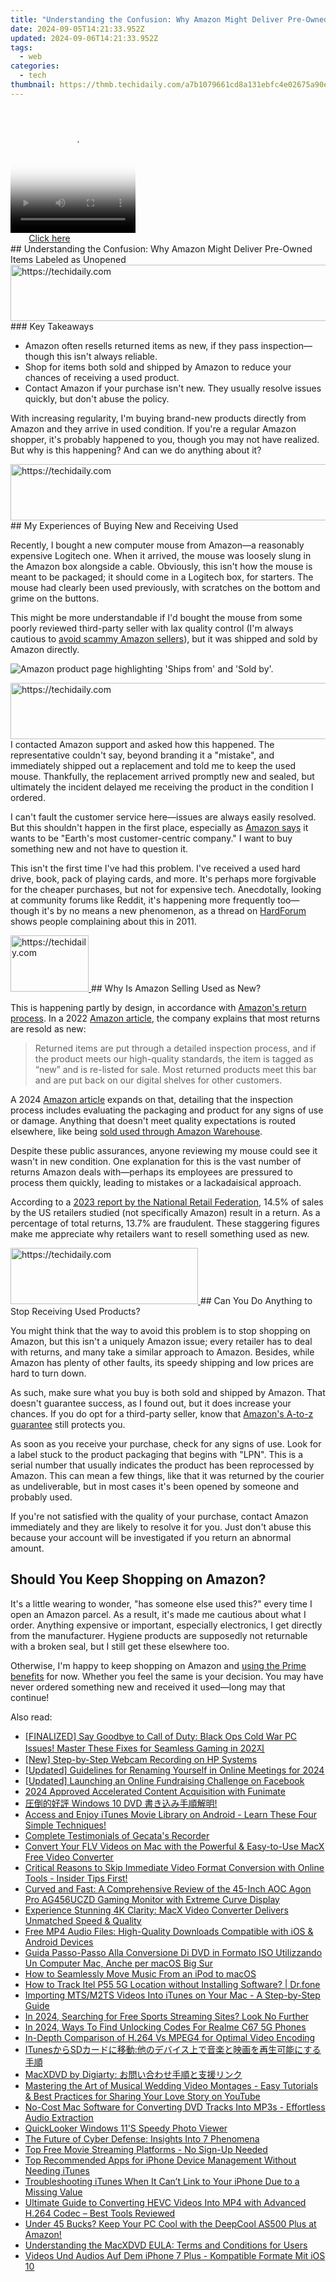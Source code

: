 ```yaml
---
title: "Understanding the Confusion: Why Amazon Might Deliver Pre-Owned Items Labeled as Unopened"
date: 2024-09-05T14:21:33.952Z
updated: 2024-09-06T14:21:33.952Z
tags:
  - web
categories:
  - tech
thumbnail: https://thmb.techidaily.com/a7b1079661cd8a131ebfc4e02675a90ed3f73ee624780bb20b2d8532eb393d21.jpg
---
```


<!-- affiliate ads begin -->
<span id="1304648">
					<video width="200" height="200" style="cursor:pointer"
           poster="//a.impactradius-go.com/display-clicktoplayimage/1304648.png"
           onclick="if(!this.playClicked){this.play();this.setAttribute('controls',true);this.playClicked=true;}">
	   <source src="//a.impactradius-go.com/display-ad/15852-1304648">
	   <img src="//a.impactradius-go.com/display-clicktoplayimage/1304648.png" style="border: none; height: 100%; width: 100%; object-fit: contain">
	</video>
	<div style="width:125px;text-align:center"><a href="javascript:window.open(decodeURIComponent('https%3A%2F%2Fthefitville.pxf.io%2Fc%2F5597632%2F1304648%2F15852'), '_blank');void(0);">Click here</a></div>
</span>
<img height="0" width="0" src="https://imp.pxf.io/i/5597632/1304648/15852" style="position:absolute;visibility:hidden;" border="0" />
<!-- affiliate ads end -->
## Understanding the Confusion: Why Amazon Might Deliver Pre-Owned Items Labeled as Unopened

<!-- affiliate ads begin -->
<a href="https://appsumo.8odi.net/c/5597632/2130890/7443" target="_top" id="2130890">
  <img src="//a.impactradius-go.com/display-ad/7443-2130890" border="0" alt="https://techidaily.com" width="728" height="90"/>
</a>
<img height="0" width="0" src="https://appsumo.8odi.net/i/5597632/2130890/7443" style="position:absolute;visibility:hidden;" border="0" />
<!-- affiliate ads end -->
### Key Takeaways

* Amazon often resells returned items as new, if they pass inspection—though this isn't always reliable.
* Shop for items both sold and shipped by Amazon to reduce your chances of receiving a used product.
* Contact Amazon if your purchase isn't new. They usually resolve issues quickly, but don't abuse the policy.

 With increasing regularity, I'm buying brand-new products directly from Amazon and they arrive in used condition. If you're a regular Amazon shopper, it's probably happened to you, though you may not have realized. But why is this happening? And can we do anything about it?

<!-- affiliate ads begin -->
<a href="https://appsumo.8odi.net/c/5597632/2118305/7443" target="_top" id="2118305">
  <img src="//a.impactradius-go.com/display-ad/7443-2118305" border="0" alt="https://techidaily.com" width="728" height="90"/>
</a>
<img height="0" width="0" src="https://appsumo.8odi.net/i/5597632/2118305/7443" style="position:absolute;visibility:hidden;" border="0" />
<!-- affiliate ads end -->
##  My Experiences of Buying New and Receiving Used

 Recently, I bought a new computer mouse from Amazon—a reasonably expensive Logitech one. When it arrived, the mouse was loosely slung in the Amazon box alongside a cable. Obviously, this isn't how the mouse is meant to be packaged; it should come in a Logitech box, for starters. The mouse had clearly been used previously, with scratches on the bottom and grime on the buttons.

 This might be more understandable if I'd bought the mouse from some poorly reviewed third-party seller with lax quality control (I'm always cautious to [avoid scammy Amazon sellers](https://android-transfer.techidaily.com/how-to-transfer-text-messages-from-xiaomi-mix-fold-3-to-new-phone-drfone-by-drfone-transfer-from-android-transfer-from-android/)), but it was shipped and sold by Amazon directly.

![Amazon product page highlighting 'Ships from' and 'Sold by'.](https://static1.howtogeekimages.com/wordpress/wp-content/uploads/2024/06/amazon-product-page-highlighting-ships-from-and-sold-by.png) 

<!-- affiliate ads begin -->
<a href="https://ephamedtechinc.pxf.io/c/5597632/2137216/26400" target="_top" id="2137216">
  <img src="//a.impactradius-go.com/display-ad/26400-2137216" border="0" alt="https://techidaily.com" width="728" height="90"/>
</a>
<img height="0" width="0" src="https://ephamedtechinc.pxf.io/i/5597632/2137216/26400" style="position:absolute;visibility:hidden;" border="0" />
<!-- affiliate ads end -->
 I contacted Amazon support and asked how this happened. The representative couldn't say, beyond branding it a "mistake", and immediately shipped out a replacement and told me to keep the used mouse. Thankfully, the replacement arrived promptly new and sealed, but ultimately the incident delayed me receiving the product in the condition I ordered.

 I can't fault the customer service here—issues are always easily resolved. But this shouldn't happen in the first place, especially as [Amazon says](https://www.aboutamazon.com/about-us) it wants to be "Earth's most customer-centric company." I want to buy something new and not have to question it.

 This isn't the first time I've had this problem. I've received a used hard drive, book, pack of playing cards, and more. It's perhaps more forgivable for the cheaper purchases, but not for expensive tech. Anecdotally, looking at community forums like Reddit, it's happening more frequently too—though it's by no means a new phenomenon, as a thread on [HardForum](https://hardforum.com/threads/have-you-received-some-elses-returned-items-from-amazon-before.1578178/) shows people complaining about this in 2011.

<!-- affiliate ads begin -->
<a href="https://aligracehair.sjv.io/c/5597632/2115911/19272" target="_top" id="2115911">
  <img src="//a.impactradius-go.com/display-ad/19272-2115911" border="0" alt="https://techidaily.com" width="125" height="90"/>
</a>
<img height="0" width="0" src="https://aligracehair.sjv.io/i/5597632/2115911/19272" style="position:absolute;visibility:hidden;" border="0" />
<!-- affiliate ads end -->
##  Why Is Amazon Selling Used as New?

 This is happening partly by design, in accordance with [Amazon's return process](https://win-howtos.techidaily.com/step-by-step-solutions-to-fix-windows-installation-failure-error-0x80code0x080070643-on-windows-systems/). In a 2022 [Amazon article](https://www.aboutamazon.eu/news/retail/what-happens-to-returned-products-at-amazon), the company explains that most returns are resold as new:

> Returned items are put through a detailed inspection process, and if the product meets our high-quality standards, the item is tagged as “new” and is re-listed for sale. Most returned products meet this bar and are put back on our digital shelves for other customers.

 A 2024 [Amazon article](https://www.aboutamazon.co.uk/news/retail/how-the-returns-process-works-at-amazon) expands on that, detailing that the inspection process includes evaluating the packaging and product for any signs of use or damage. Anything that doesn't meet quality expectations is routed elsewhere, like being [sold used through Amazon Warehouse](https://video-capture.techidaily.com/updated-optimal-gameplayers-for-your-androids-gb-games-for-2024/).

 Despite these public assurances, anyone reviewing my mouse could see it wasn't in new condition. One explanation for this is the vast number of returns Amazon deals with—perhaps its employees are pressured to process them quickly, leading to mistakes or a lackadaisical approach.

 According to a [2023 report by the National Retail Federation](https://cdn.nrf.com/sites/default/files/2024-01/2023%20Consumer%20Returns%20in%20the%20Retail%20Industry.pdf), 14.5% of sales by the US retailers studied (not specifically Amazon) result in a return. As a percentage of total returns, 13.7% are fraudulent. These staggering figures make me appreciate why retailers want to resell something used as new.

<!-- affiliate ads begin -->
<a href="https://aligracehair.sjv.io/c/5597632/2135369/19272" target="_top" id="2135369">
  <img src="//a.impactradius-go.com/display-ad/19272-2135369" border="0" alt="https://techidaily.com" width="300" height="90"/>
</a>
<img height="0" width="0" src="https://aligracehair.sjv.io/i/5597632/2135369/19272" style="position:absolute;visibility:hidden;" border="0" />
<!-- affiliate ads end -->
##  Can You Do Anything to Stop Receiving Used Products?

 You might think that the way to avoid this problem is to stop shopping on Amazon, but this isn't a uniquely Amazon issue; every retailer has to deal with returns, and many take a similar approach to Amazon. Besides, while Amazon has plenty of other faults, its speedy shipping and low prices are hard to turn down.

 As such, make sure what you buy is both sold and shipped by Amazon. That doesn't guarantee success, as I found out, but it does increase your chances. If you do opt for a third-party seller, know that [Amazon's A-to-z guarantee](https://www.amazon.com/gp/help/customer/display.html?nodeId=GQ37ZCNECJKTFYQV&tag=hotoge-20&ascsubtag=UUhtgUeUpU2003472&asc%5Frefurl=https%3A%2F%2Fwww.howtogeek.com%2Famazon-sending-used-products-as-new%2F&asc%5Fcampaign=Evergreen) still protects you.

 As soon as you receive your purchase, check for any signs of use. Look for a label stuck to the product packaging that begins with "LPN". This is a serial number that usually indicates the product has been reprocessed by Amazon. This can mean a few things, like that it was returned by the courier as undeliverable, but in most cases it's been opened by someone and probably used.

 If you're not satisfied with the quality of your purchase, contact Amazon immediately and they are likely to resolve it for you. Just don't abuse this because your account will be investigated if you return an abnormal amount.

##  Should You Keep Shopping on Amazon?

 It's a little wearing to wonder, "has someone else used this?" every time I open an Amazon parcel. As a result, it's made me cautious about what I order. Anything expensive or important, especially electronics, I get directly from the manufacturer. Hygiene products are supposedly not returnable with a broken seal, but I still get these elsewhere too.

 Otherwise, I'm happy to keep shopping on Amazon and [using the Prime benefits](https://tech-recovery.techidaily.com/deactivating-your-androids-facebook-feature-easy-instructions-inside/) for now. Whether you feel the same is your decision. You may have never ordered something new and received it used—long may that continue!

<ins class="adsbygoogle"
     style="display:block"
     data-ad-format="autorelaxed"
     data-ad-client="ca-pub-7571918770474297"
     data-ad-slot="1223367746"></ins>



<ins class="adsbygoogle"
     style="display:block"
     data-ad-client="ca-pub-7571918770474297"
     data-ad-slot="8358498916"
     data-ad-format="auto"
     data-full-width-responsive="true"></ins>

<span class="atpl-alsoreadstyle">Also read:</span>
<div><ul>
<li><a href="https://win-blog.techidaily.com/finalized-say-goodbye-to-call-of-duty-black-ops-cold-war-pc-issues-master-these-fixes-for-seamless-gaming-in-202/"><u>[FINALIZED] Say Goodbye to Call of Duty: Black Ops Cold War PC Issues! Master These Fixes for Seamless Gaming in 202지</u></a></li>
<li><a href="https://screen-mirroring-recording.techidaily.com/new-step-by-step-webcam-recording-on-hp-systems/"><u>[New] Step-by-Step Webcam Recording on HP Systems</u></a></li>
<li><a href="https://video-screen-grab.techidaily.com/updated-guidelines-for-renaming-yourself-in-online-meetings-for-2024/"><u>[Updated] Guidelines for Renaming Yourself in Online Meetings for 2024</u></a></li>
<li><a href="https://extra-guidance.techidaily.com/updated-launching-an-online-fundraising-challenge-on-facebook/"><u>[Updated] Launching an Online Fundraising Challenge on Facebook</u></a></li>
<li><a href="https://extra-hints.techidaily.com/2024-approved-accelerated-content-acquisition-with-funimate/"><u>2024 Approved  Accelerated Content Acquisition with Funimate</u></a></li>
<li><a href="https://some-guidance.techidaily.com/1724766127617-windows-10-dvd/"><u>圧倒的好評 Windows 10 DVD 書き込み手順解明!</u></a></li>
<li><a href="https://some-guidance.techidaily.com/access-and-enjoy-itunes-movie-library-on-android-learn-these-four-simple-techniques/"><u>Access and Enjoy iTunes Movie Library on Android - Learn These Four Simple Techniques!</u></a></li>
<li><a href="https://screen-capture.techidaily.com/complete-testimonials-of-gecatas-recorder/"><u>Complete Testimonials of Gecata's Recorder</u></a></li>
<li><a href="https://some-guidance.techidaily.com/convert-your-flv-videos-on-mac-with-the-powerful-and-easy-to-use-macx-free-video-converter/"><u>Convert Your FLV Videos on Mac with the Powerful & Easy-to-Use MacX Free Video Converter</u></a></li>
<li><a href="https://some-guidance.techidaily.com/critical-reasons-to-skip-immediate-video-format-conversion-with-online-tools-insider-tips-first/"><u>Critical Reasons to Skip Immediate Video Format Conversion with Online Tools - Insider Tips First!</u></a></li>
<li><a href="https://hardware-reviews.techidaily.com/curved-and-fast-a-comprehensive-review-of-the-45-inch-aoc-agon-pro-ag456uczd-gaming-monitor-with-extreme-curve-display/"><u>Curved and Fast: A Comprehensive Review of the 45-Inch AOC Agon Pro AG456UCZD Gaming Monitor with Extreme Curve Display</u></a></li>
<li><a href="https://some-guidance.techidaily.com/experience-stunning-4k-clarity-macx-video-converter-delivers-unmatched-speed-and-quality/"><u>Experience Stunning 4K Clarity: MacX Video Converter Delivers Unmatched Speed & Quality</u></a></li>
<li><a href="https://some-guidance.techidaily.com/free-mp4-audio-files-high-quality-downloads-compatible-with-ios-and-android-devices/"><u>Free MP4 Audio Files: High-Quality Downloads Compatible with iOS & Android Devices</u></a></li>
<li><a href="https://some-guidance.techidaily.com/guida-passo-passo-alla-conversione-di-dvd-in-formato-iso-utilizzando-un-computer-mac-anche-per-macos-big-sur/"><u>Guida Passo-Passo Alla Conversione Di DVD in Formato ISO Utilizzando Un Computer Mac, Anche per macOS Big Sur</u></a></li>
<li><a href="https://some-guidance.techidaily.com/how-to-seamlessly-move-music-from-an-ipod-to-macos/"><u>How to Seamlessly Move Music From an iPod to macOS</u></a></li>
<li><a href="https://android-location-track.techidaily.com/how-to-track-itel-p55-5g-location-without-installing-software-drfone-by-drfone-virtual-android/"><u>How to Track Itel P55 5G Location without Installing Software? | Dr.fone</u></a></li>
<li><a href="https://some-guidance.techidaily.com/importing-mtsm2ts-videos-into-itunes-on-your-mac-a-step-by-step-guide/"><u>Importing MTS/M2TS Videos Into iTunes on Your Mac - A Step-by-Step Guide</u></a></li>
<li><a href="https://ai-live-streaming.techidaily.com/in-2024-searching-for-free-sports-streaming-sites-look-no-further/"><u>In 2024, Searching for Free Sports Streaming Sites? Look No Further</u></a></li>
<li><a href="https://sim-unlock.techidaily.com/in-2024-ways-to-find-unlocking-codes-for-realme-c67-5g-phones-by-drfone-android/"><u>In 2024, Ways To Find Unlocking Codes For Realme C67 5G Phones</u></a></li>
<li><a href="https://some-guidance.techidaily.com/in-depth-comparison-of-h264-vs-mpeg4-for-optimal-video-encoding/"><u>In-Depth Comparison of H.264 Vs MPEG4 for Optimal Video Encoding</u></a></li>
<li><a href="https://some-guidance.techidaily.com/1724766400265-itunessd/"><u>ITunesからSDカードに移動:他のデバイス上で音楽と映画を再生可能にする手順</u></a></li>
<li><a href="https://some-guidance.techidaily.com/macxdvd-by-digiarty/"><u>MacXDVD by Digiarty: お問い合わせ手順と支援リンク</u></a></li>
<li><a href="https://some-guidance.techidaily.com/mastering-the-art-of-musical-wedding-video-montages-easy-tutorials-and-best-practices-for-sharing-your-love-story-on-youtube/"><u>Mastering the Art of Musical Wedding Video Montages - Easy Tutorials & Best Practices for Sharing Your Love Story on YouTube</u></a></li>
<li><a href="https://some-guidance.techidaily.com/no-cost-mac-software-for-converting-dvd-tracks-into-mp3s-effortless-audio-extraction/"><u>No-Cost Mac Software for Converting DVD Tracks Into MP3s - Effortless Audio Extraction</u></a></li>
<li><a href="https://extra-hints.techidaily.com/quicklooker-windows-11s-speedy-photo-viewer/"><u>QuickLooker  Windows 11'S Speedy Photo Viewer</u></a></li>
<li><a href="https://tech-hub.techidaily.com/the-future-of-cyber-defense-insights-into-7-phenomena/"><u>The Future of Cyber Defense: Insights Into 7 Phenomena</u></a></li>
<li><a href="https://some-guidance.techidaily.com/top-free-movie-streaming-platforms-no-sign-up-needed/"><u>Top Free Movie Streaming Platforms - No Sign-Up Needed</u></a></li>
<li><a href="https://some-guidance.techidaily.com/top-recommended-apps-for-iphone-device-management-without-needing-itunes/"><u>Top Recommended Apps for iPhone Device Management Without Needing iTunes</u></a></li>
<li><a href="https://some-guidance.techidaily.com/troubleshooting-itunes-when-it-cant-link-to-your-iphone-due-to-a-missing-value/"><u>Troubleshooting iTunes When It Can’t Link to Your iPhone Due to a Missing Value</u></a></li>
<li><a href="https://some-guidance.techidaily.com/ultimate-guide-to-converting-hevc-videos-into-mp4-with-advanced-h264-codec-best-tools-reviewed/"><u>Ultimate Guide to Converting HEVC Videos Into MP4 with Advanced H.264 Codec – Best Tools Reviewed</u></a></li>
<li><a href="https://hardware-tips.techidaily.com/1723175716542-under-45-bucks-keep-your-pc-cool-with-the-deepcool-as500-plus-at-amazon/"><u>Under 45 Bucks? Keep Your PC Cool with the DeepCool AS500 Plus at Amazon!</u></a></li>
<li><a href="https://some-guidance.techidaily.com/understanding-the-macxdvd-eula-terms-and-conditions-for-users/"><u>Understanding the MacXDVD EULA: Terms and Conditions for Users</u></a></li>
<li><a href="https://some-guidance.techidaily.com/videos-und-audios-auf-dem-iphone-7-plus-kompatible-formate-mit-ios-10/"><u>Videos Und Audios Auf Dem iPhone 7 Plus - Kompatible Formate Mit iOS 10</u></a></li>
</ul></div>
